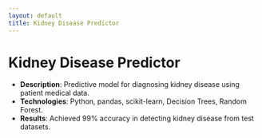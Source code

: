 ---layout: defaulttitle: Kidney Disease Predictor---# Kidney Disease Predictor- **Description**: Predictive model for diagnosing kidney disease using patient medical data.- **Technologies**: Python, pandas, scikit-learn, Decision Trees, Random Forest.- **Results**: Achieved 99% accuracy in detecting kidney disease from test datasets.